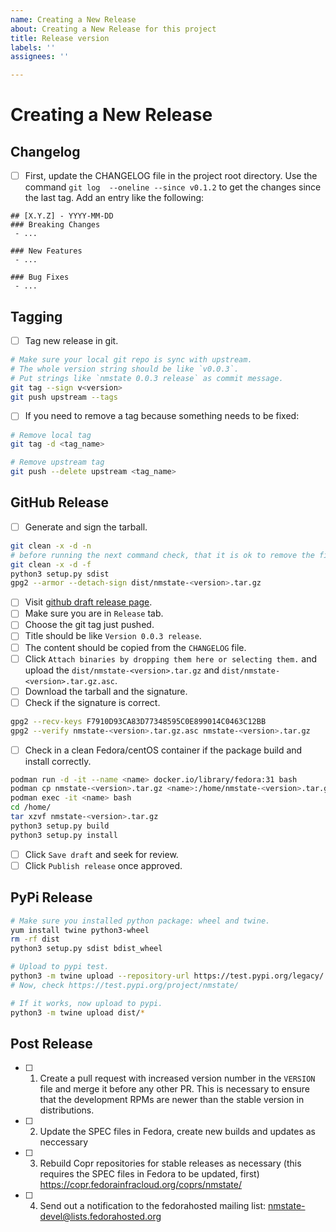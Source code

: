 ```yaml
---
name: Creating a New Release
about: Creating a New Release for this project
title: Release version
labels: ''
assignees: ''

---
```


# Creating a New Release
## Changelog

- [ ] First, update the CHANGELOG file in the project root directory. Use the command
`git log  --oneline --since v0.1.2` to get the changes since the last tag. Add
an entry like the following:

```
## [X.Y.Z] - YYYY-MM-DD
### Breaking Changes
 - ...

### New Features
 - ...

### Bug Fixes
 - ...

```

## Tagging

- [ ] Tag new release in git.
```bash
# Make sure your local git repo is sync with upstream.
# The whole version string should be like `v0.0.3`.
# Put strings like `nmstate 0.0.3 release` as commit message.
git tag --sign v<version>
git push upstream --tags
```

- [ ] If you need to remove a tag because something needs to be fixed:
```bash
# Remove local tag
git tag -d <tag_name>

# Remove upstream tag
git push --delete upstream <tag_name>
```

## GitHub Release

- [ ] Generate and sign the tarball.

```bash
git clean -x -d -n
# before running the next command check, that it is ok to remove the files
git clean -x -d -f
python3 setup.py sdist
gpg2 --armor --detach-sign dist/nmstate-<version>.tar.gz
```

- [ ] Visit [github draft release page][1].
- [ ] Make sure you are in `Release` tab.
- [ ] Choose the git tag just pushed.
- [ ] Title should be like `Version 0.0.3 release`.
- [ ] The content should be copied from the `CHANGELOG` file.
- [ ] Click `Attach binaries by dropping them here or selecting them.` and upload
  the `dist/nmstate-<version>.tar.gz` and `dist/nmstate-<version>.tar.gz.asc`.
- [ ] Download the tarball and the signature.
- [ ] Check if the signature is correct.
```bash
gpg2 --recv-keys F7910D93CA83D77348595C0E899014C0463C12BB
gpg2 --verify nmstate-<version>.tar.gz.asc nmstate-<version>.tar.gz
```
- [ ] Check in a clean Fedora/centOS container if the package build and install correctly.
```bash
podman run -d -it --name <name> docker.io/library/fedora:31 bash
podman cp nmstate-<version>.tar.gz <name>:/home/nmstate-<version>.tar.gz
podman exec -it <name> bash
cd /home/
tar xzvf nmstate-<version>.tar.gz
python3 setup.py build
python3 setup.py install
```
- [ ] Click `Save draft` and seek for review.
- [ ] Click `Publish release` once approved.

## PyPi Release

```bash
# Make sure you installed python package: wheel and twine.
yum install twine python3-wheel
rm -rf dist
python3 setup.py sdist bdist_wheel

# Upload to pypi test.
python3 -m twine upload --repository-url https://test.pypi.org/legacy/ dist/*
# Now, check https://test.pypi.org/project/nmstate/

# If it works, now upload to pypi.
python3 -m twine upload dist/*
```

## Post Release

- [ ] 1. Create a pull request with increased version number in the `VERSION` file
   and merge it before any other PR. This is necessary to ensure that the
   development RPMs are newer than the stable version in distributions.

- [ ] 2. Update the SPEC files in Fedora, create new builds and updates as neccessary

- [ ] 3. Rebuild Copr repositories for stable releases as necessary (this requires
   the SPEC files in Fedora to be updated, first)
   https://copr.fedorainfracloud.org/coprs/nmstate/

- [ ] 4. Send out a notification to the fedorahosted mailing list:
   nmstate-devel@lists.fedorahosted.org

[1]: https://github.com/nmstate/nmstate/releases/new
